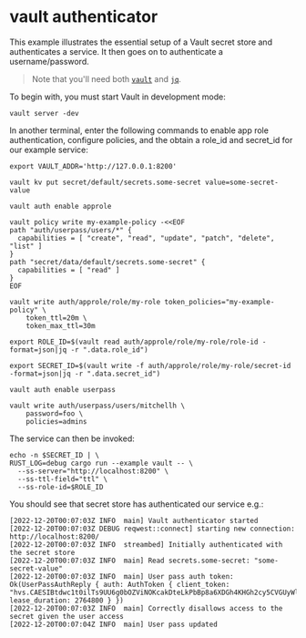 # vault authenticator

This example illustrates the essential setup of a Vault secret store and authenticates a service.
It then goes on to authenticate a username/password.

> Note that you'll need both [`vault`](https://www.vaultproject.io/) and [`jq`](https://stedolan.github.io/jq/).

To begin with, you must start Vault in development mode:

```
vault server -dev
```

In another terminal, enter the following commands to enable app role authentication, configure policies, 
and the obtain a role_id and secret_id for our example service:

```
export VAULT_ADDR='http://127.0.0.1:8200'

vault kv put secret/default/secrets.some-secret value=some-secret-value

vault auth enable approle

vault policy write my-example-policy -<<EOF
path "auth/userpass/users/*" {
  capabilities = [ "create", "read", "update", "patch", "delete", "list" ]
}
path "secret/data/default/secrets.some-secret" {
  capabilities = [ "read" ]
}
EOF

vault write auth/approle/role/my-role token_policies="my-example-policy" \
    token_ttl=20m \
    token_max_ttl=30m
    
export ROLE_ID=$(vault read auth/approle/role/my-role/role-id -format=json|jq -r ".data.role_id")

export SECRET_ID=$(vault write -f auth/approle/role/my-role/secret-id -format=json|jq -r ".data.secret_id")

vault auth enable userpass

vault write auth/userpass/users/mitchellh \
    password=foo \
    policies=admins

```

The service can then be invoked:

```
echo -n $SECRET_ID | \
RUST_LOG=debug cargo run --example vault -- \
  --ss-server="http://localhost:8200" \
  --ss-ttl-field="ttl" \
  --ss-role-id=$ROLE_ID
```

You should see that secret store has authenticated our service e.g.:

```
[2022-12-20T00:07:03Z INFO  main] Vault authenticator started
[2022-12-20T00:07:03Z DEBUG reqwest::connect] starting new connection: http://localhost:8200/
[2022-12-20T00:07:03Z INFO  streambed] Initially authenticated with the secret store
[2022-12-20T00:07:03Z INFO  main] Read secrets.some-secret: "some-secret-value"
[2022-12-20T00:07:03Z INFO  main] User pass auth token: Ok(UserPassAuthReply { auth: AuthToken { client_token: "hvs.CAESIBtdwc1t0ilTs9UU6g0bOZViNOKcakDteLkPbBp8a6XDGh4KHGh2cy5CVGUyWlY2bnFCNFdrMlRDY1YwWW95WVU", lease_duration: 2764800 } })
[2022-12-20T00:07:03Z INFO  main] Correctly disallows access to the secret given the user access
[2022-12-20T00:07:04Z INFO  main] User pass updated
```
